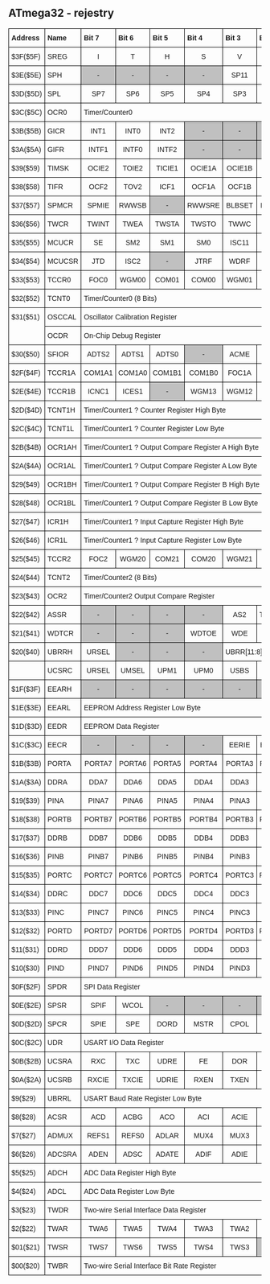 ## ATmega32 - rejestry

<style type="text/css">
.tg  {border-collapse:collapse;border-spacing:0;}
.tg td{border-color:black;border-style:solid;border-width:1px;font-family:Arial, sans-serif;font-size:14px;
  overflow:hidden;padding:10px 5px;word-break:normal;}
.tg th{border-color:black;border-style:solid;border-width:1px;font-family:Arial, sans-serif;font-size:14px;
  font-weight:normal;overflow:hidden;padding:10px 5px;word-break:normal;}
.tg .tg-1wig{font-weight:bold;text-align:left;vertical-align:top}
.tg .tg-baqh{text-align:center;vertical-align:top}
.tg .tg-0lax{text-align:left;vertical-align:top}
.tg .tg-6qw1{background-color:#c0c0c0;text-align:center;vertical-align:top}
.tg .tg-c7wh{background-color:#C0C0C0;text-align:center;vertical-align:top}
</style>
<table class="tg">
<thead>
  <tr>
    <th class="tg-1wig">Address</th>
    <th class="tg-1wig">Name</th>
    <th class="tg-1wig">Bit 7</th>
    <th class="tg-1wig">Bit 6</th>
    <th class="tg-1wig">Bit 5</th>
    <th class="tg-1wig">Bit 4</th>
    <th class="tg-1wig">Bit 3</th>
    <th class="tg-1wig">Bit 2</th>
    <th class="tg-1wig">Bit 1</th>
    <th class="tg-1wig">Bit 0</th>
  </tr>
</thead>
<tbody>
  <tr>
    <td class="tg-0lax">$3F($5F)</td>
    <td class="tg-0lax">SREG</td>
    <td class="tg-baqh">I</td>
    <td class="tg-baqh">T</td>
    <td class="tg-baqh">H</td>
    <td class="tg-baqh">S</td>
    <td class="tg-baqh">V</td>
    <td class="tg-baqh">N</td>
    <td class="tg-baqh">Z</td>
    <td class="tg-baqh">C</td>
  </tr>
  <tr>
    <td class="tg-0lax">$3E($5E)</td>
    <td class="tg-0lax">SPH</td>
    <td class="tg-6qw1">-</td>
    <td class="tg-6qw1">-</td>
    <td class="tg-6qw1">-</td>
    <td class="tg-6qw1">-</td>
    <td class="tg-baqh">SP11</td>
    <td class="tg-baqh">SP10</td>
    <td class="tg-baqh">SP9</td>
    <td class="tg-baqh">SP8</td>
  </tr>
  <tr>
    <td class="tg-0lax">$3D($5D)</td>
    <td class="tg-0lax">SPL</td>
    <td class="tg-baqh">SP7</td>
    <td class="tg-baqh">SP6</td>
    <td class="tg-baqh">SP5</td>
    <td class="tg-baqh">SP4</td>
    <td class="tg-baqh">SP3</td>
    <td class="tg-baqh">SP2</td>
    <td class="tg-baqh">SP1</td>
    <td class="tg-baqh">SP0</td>
  </tr>
  <tr>
    <td class="tg-0lax">$3C($5C)</td>
    <td class="tg-0lax">OCR0</td>
    <td class="tg-0lax" colspan="8">Timer/Counter0</td>
  </tr>
  <tr>
    <td class="tg-0lax">$3B($5B)</td>
    <td class="tg-0lax">GICR</td>
    <td class="tg-baqh">INT1</td>
    <td class="tg-baqh">INT0</td>
    <td class="tg-baqh">INT2</td>
    <td class="tg-6qw1">-</td>
    <td class="tg-c7wh">-</td>
    <td class="tg-c7wh">-</td>
    <td class="tg-baqh">IVSEL</td>
    <td class="tg-baqh">IVCE</td>
  </tr>
  <tr>
    <td class="tg-0lax">$3A($5A)</td>
    <td class="tg-0lax">GIFR</td>
    <td class="tg-baqh">INTF1</td>
    <td class="tg-baqh">INTF0</td>
    <td class="tg-baqh">INTF2</td>
    <td class="tg-c7wh">-</td>
    <td class="tg-c7wh">-</td>
    <td class="tg-c7wh">-</td>
    <td class="tg-c7wh">-</td>
    <td class="tg-c7wh">-</td>
  </tr>
  <tr>
    <td class="tg-0lax">$39($59)</td>
    <td class="tg-0lax">TIMSK</td>
    <td class="tg-baqh">OCIE2</td>
    <td class="tg-baqh">TOIE2</td>
    <td class="tg-baqh">TICIE1</td>
    <td class="tg-baqh">OCIE1A</td>
    <td class="tg-baqh">OCIE1B</td>
    <td class="tg-baqh">TOIE1</td>
    <td class="tg-baqh">OCIE0</td>
    <td class="tg-baqh">TOIE0</td>
  </tr>
  <tr>
    <td class="tg-0lax">$38($58)</td>
    <td class="tg-0lax">TIFR</td>
    <td class="tg-baqh">OCF2</td>
    <td class="tg-baqh">TOV2</td>
    <td class="tg-baqh">ICF1</td>
    <td class="tg-baqh">OCF1A</td>
    <td class="tg-baqh">OCF1B</td>
    <td class="tg-baqh">TOV1</td>
    <td class="tg-baqh">OCF0</td>
    <td class="tg-baqh">TOV0</td>
  </tr>
  <tr>
    <td class="tg-0lax">$37($57)</td>
    <td class="tg-0lax">SPMCR</td>
    <td class="tg-baqh">SPMIE</td>
    <td class="tg-baqh">RWWSB</td>
    <td class="tg-c7wh">-</td>
    <td class="tg-baqh">RWWSRE</td>
    <td class="tg-baqh">BLBSET</td>
    <td class="tg-baqh">PGWRT</td>
    <td class="tg-baqh">PGERS</td>
    <td class="tg-baqh">SPMEN</td>
  </tr>
  <tr>
    <td class="tg-0lax">$36($56)</td>
    <td class="tg-0lax">TWCR</td>
    <td class="tg-baqh">TWINT</td>
    <td class="tg-baqh">TWEA</td>
    <td class="tg-baqh">TWSTA</td>
    <td class="tg-baqh">TWSTO</td>
    <td class="tg-baqh">TWWC</td>
    <td class="tg-baqh">TWEN</td>
    <td class="tg-c7wh">-</td>
    <td class="tg-baqh">TWIE</td>
  </tr>
  <tr>
    <td class="tg-0lax">$35($55)</td>
    <td class="tg-0lax">MCUCR</td>
    <td class="tg-baqh">SE</td>
    <td class="tg-baqh">SM2</td>
    <td class="tg-baqh">SM1</td>
    <td class="tg-baqh">SM0</td>
    <td class="tg-baqh">ISC11</td>
    <td class="tg-baqh">ISC10</td>
    <td class="tg-baqh">ISC01</td>
    <td class="tg-baqh">ISC00</td>
  </tr>
  <tr>
    <td class="tg-0lax">$34($54)</td>
    <td class="tg-0lax">MCUCSR</td>
    <td class="tg-baqh">JTD</td>
    <td class="tg-baqh">ISC2</td>
    <td class="tg-c7wh">-</td>
    <td class="tg-baqh">JTRF</td>
    <td class="tg-baqh">WDRF</td>
    <td class="tg-baqh">BORF</td>
    <td class="tg-baqh">EXTRF</td>
    <td class="tg-baqh">PORF</td>
  </tr>
  <tr>
    <td class="tg-0lax">$33($53)</td>
    <td class="tg-0lax">TCCR0</td>
    <td class="tg-baqh">FOC0</td>
    <td class="tg-baqh">WGM00</td>
    <td class="tg-baqh">COM01</td>
    <td class="tg-baqh">COM00</td>
    <td class="tg-baqh">WGM01</td>
    <td class="tg-baqh">CS02</td>
    <td class="tg-baqh">CS01</td>
    <td class="tg-baqh">CS00</td>
  </tr>
  <tr>
    <td class="tg-0lax">$32($52)</td>
    <td class="tg-0lax">TCNT0</td>
    <td class="tg-0lax" colspan="8">Timer/Counter0 (8 Bits)</td>
  </tr>
  <tr>
    <td class="tg-0lax" rowspan="2">$31($51)</td>
    <td class="tg-0lax">OSCCAL</td>
    <td class="tg-0lax" colspan="8">Oscillator Calibration Register</td>
  </tr>
  <tr>
    <td class="tg-0lax">OCDR</td>
    <td class="tg-0lax" colspan="8">On-Chip Debug Register</td>
  </tr>
  <tr>
    <td class="tg-0lax">$30($50)</td>
    <td class="tg-0lax">SFIOR</td>
    <td class="tg-baqh">ADTS2</td>
    <td class="tg-baqh">ADTS1</td>
    <td class="tg-baqh">ADTS0</td>
    <td class="tg-c7wh">-</td>
    <td class="tg-baqh">ACME</td>
    <td class="tg-baqh">PUD</td>
    <td class="tg-baqh">PSR2</td>
    <td class="tg-baqh">PSR10</td>
  </tr>
  <tr>
    <td class="tg-0lax">$2F($4F)</td>
    <td class="tg-0lax">TCCR1A</td>
    <td class="tg-baqh">COM1A1</td>
    <td class="tg-baqh">COM1A0</td>
    <td class="tg-baqh">COM1B1</td>
    <td class="tg-baqh">COM1B0</td>
    <td class="tg-baqh">FOC1A</td>
    <td class="tg-baqh">FOC1B</td>
    <td class="tg-baqh">WGM11</td>
    <td class="tg-baqh">WGM10</td>
  </tr>
  <tr>
    <td class="tg-0lax">$2E($4E)</td>
    <td class="tg-0lax">TCCR1B</td>
    <td class="tg-baqh">ICNC1</td>
    <td class="tg-baqh">ICES1</td>
    <td class="tg-c7wh">-</td>
    <td class="tg-baqh">WGM13</td>
    <td class="tg-baqh">WGM12</td>
    <td class="tg-baqh">CS12</td>
    <td class="tg-baqh">CS11</td>
    <td class="tg-baqh">CS10</td>
  </tr>
  <tr>
    <td class="tg-0lax">$2D($4D)</td>
    <td class="tg-0lax">TCNT1H</td>
    <td class="tg-0lax" colspan="8">Timer/Counter1 ? Counter Register High Byte</td>
  </tr>
  <tr>
    <td class="tg-0lax">$2C($4C)</td>
    <td class="tg-0lax">TCNT1L</td>
    <td class="tg-0lax" colspan="8">Timer/Counter1 ? Counter Register Low Byte</td>
  </tr>
  <tr>
    <td class="tg-0lax">$2B($4B)</td>
    <td class="tg-0lax">OCR1AH</td>
    <td class="tg-0lax" colspan="8">Timer/Counter1 ? Output Compare Register A High Byte</td>
  </tr>
  <tr>
    <td class="tg-0lax">$2A($4A)</td>
    <td class="tg-0lax">OCR1AL</td>
    <td class="tg-0lax" colspan="8">Timer/Counter1 ? Output Compare Register A Low Byte</td>
  </tr>
  <tr>
    <td class="tg-0lax">$29($49)</td>
    <td class="tg-0lax">OCR1BH</td>
    <td class="tg-0lax" colspan="8">Timer/Counter1 ? Output Compare Register B High Byte</td>
  </tr>
  <tr>
    <td class="tg-0lax">$28($48)</td>
    <td class="tg-0lax">OCR1BL</td>
    <td class="tg-0lax" colspan="8">Timer/Counter1 ? Output Compare Register B Low Byte</td>
  </tr>
  <tr>
    <td class="tg-0lax">$27($47)</td>
    <td class="tg-0lax">ICR1H</td>
    <td class="tg-0lax" colspan="8">Timer/Counter1 ? Input Capture Register High Byte</td>
  </tr>
  <tr>
    <td class="tg-0lax">$26($46)</td>
    <td class="tg-0lax">ICR1L</td>
    <td class="tg-0lax" colspan="8">Timer/Counter1 ? Input Capture Register Low Byte</td>
  </tr>
  <tr>
    <td class="tg-0lax">$25($45)</td>
    <td class="tg-0lax">TCCR2</td>
    <td class="tg-baqh">FOC2</td>
    <td class="tg-baqh">WGM20</td>
    <td class="tg-baqh">COM21</td>
    <td class="tg-baqh">COM20</td>
    <td class="tg-baqh">WGM21</td>
    <td class="tg-baqh">CS22</td>
    <td class="tg-baqh">CS21</td>
    <td class="tg-baqh">CS20</td>
  </tr>
  <tr>
    <td class="tg-0lax">$24($44)</td>
    <td class="tg-0lax">TCNT2</td>
    <td class="tg-0lax" colspan="8">Timer/Counter2 (8 Bits)</td>
  </tr>
  <tr>
    <td class="tg-0lax">$23($43)</td>
    <td class="tg-0lax">OCR2</td>
    <td class="tg-0lax" colspan="8">Timer/Counter2 Output Compare Register</td>
  </tr>
  <tr>
    <td class="tg-0lax">$22($42)</td>
    <td class="tg-0lax">ASSR</td>
    <td class="tg-c7wh">-</td>
    <td class="tg-c7wh">-</td>
    <td class="tg-c7wh">-</td>
    <td class="tg-c7wh">-</td>
    <td class="tg-baqh">AS2</td>
    <td class="tg-baqh">TCN2UB</td>
    <td class="tg-baqh">OCR2UB</td>
    <td class="tg-baqh">TCR2UB</td>
  </tr>
  <tr>
    <td class="tg-0lax">$21($41)</td>
    <td class="tg-0lax">WDTCR</td>
    <td class="tg-c7wh">-</td>
    <td class="tg-c7wh">-</td>
    <td class="tg-c7wh">-</td>
    <td class="tg-baqh">WDTOE</td>
    <td class="tg-baqh">WDE</td>
    <td class="tg-baqh">WDP2</td>
    <td class="tg-baqh">WDP1</td>
    <td class="tg-baqh">WDP0</td>
  </tr>
  <tr>
    <td class="tg-0lax">$20($40)</td>
    <td class="tg-0lax">UBRRH</td>
    <td class="tg-baqh">URSEL</td>
    <td class="tg-c7wh">-</td>
    <td class="tg-c7wh">-</td>
    <td class="tg-c7wh">-</td>
    <td class="tg-0lax" colspan="4">UBRR[11:8]</td>
  </tr>
  <tr>
    <td class="tg-0lax"></td>
    <td class="tg-0lax">UCSRC</td>
    <td class="tg-baqh">URSEL</td>
    <td class="tg-baqh">UMSEL</td>
    <td class="tg-baqh">UPM1</td>
    <td class="tg-baqh">UPM0</td>
    <td class="tg-baqh">USBS</td>
    <td class="tg-baqh">UCSZ1</td>
    <td class="tg-baqh">UCSZ0</td>
    <td class="tg-baqh">UCPOL</td>
  </tr>
  <tr>
    <td class="tg-0lax">$1F($3F)</td>
    <td class="tg-0lax">EEARH</td>
    <td class="tg-c7wh">-</td>
    <td class="tg-c7wh">-</td>
    <td class="tg-c7wh">-</td>
    <td class="tg-c7wh">-</td>
    <td class="tg-c7wh">-</td>
    <td class="tg-c7wh">-</td>
    <td class="tg-baqh">EEAR9</td>
    <td class="tg-baqh">EEAR8</td>
  </tr>
  <tr>
    <td class="tg-0lax">$1E($3E)</td>
    <td class="tg-0lax">EEARL</td>
    <td class="tg-0lax" colspan="8">EEPROM Address Register Low Byte</td>
  </tr>
  <tr>
    <td class="tg-0lax">$1D($3D)</td>
    <td class="tg-0lax">EEDR</td>
    <td class="tg-0lax" colspan="8">EEPROM Data Register</td>
  </tr>
  <tr>
    <td class="tg-0lax">$1C($3C)</td>
    <td class="tg-0lax">EECR</td>
    <td class="tg-c7wh">-</td>
    <td class="tg-c7wh">-</td>
    <td class="tg-c7wh">-</td>
    <td class="tg-c7wh">-</td>
    <td class="tg-baqh">EERIE</td>
    <td class="tg-baqh">EEMWE</td>
    <td class="tg-baqh">EEWE</td>
    <td class="tg-baqh">EERE</td>
  </tr>
  <tr>
    <td class="tg-0lax">$1B($3B)</td>
    <td class="tg-0lax">PORTA</td>
    <td class="tg-baqh">PORTA7</td>
    <td class="tg-baqh">PORTA6</td>
    <td class="tg-baqh">PORTA5</td>
    <td class="tg-baqh">PORTA4</td>
    <td class="tg-baqh">PORTA3</td>
    <td class="tg-baqh">PORTA2</td>
    <td class="tg-baqh">PORTA1</td>
    <td class="tg-baqh">PORTA0</td>
  </tr>
  <tr>
    <td class="tg-0lax">$1A($3A)</td>
    <td class="tg-0lax">DDRA</td>
    <td class="tg-baqh">DDA7</td>
    <td class="tg-baqh">DDA6</td>
    <td class="tg-baqh">DDA5</td>
    <td class="tg-baqh">DDA4</td>
    <td class="tg-baqh">DDA3</td>
    <td class="tg-baqh">DDA2</td>
    <td class="tg-baqh">DDA1</td>
    <td class="tg-baqh">DDA0</td>
  </tr>
  <tr>
    <td class="tg-0lax">$19($39)</td>
    <td class="tg-0lax">PINA</td>
    <td class="tg-baqh">PINA7</td>
    <td class="tg-baqh">PINA6</td>
    <td class="tg-baqh">PINA5</td>
    <td class="tg-baqh">PINA4</td>
    <td class="tg-baqh">PINA3</td>
    <td class="tg-baqh">PINA2</td>
    <td class="tg-baqh">PINA1</td>
    <td class="tg-baqh">PINA0</td>
  </tr>
  <tr>
    <td class="tg-0lax">$18($38)</td>
    <td class="tg-0lax">PORTB</td>
    <td class="tg-baqh">PORTB7</td>
    <td class="tg-baqh">PORTB6</td>
    <td class="tg-baqh">PORTB5</td>
    <td class="tg-baqh">PORTB4</td>
    <td class="tg-baqh">PORTB3</td>
    <td class="tg-baqh">PORTB2</td>
    <td class="tg-baqh">PORTB1</td>
    <td class="tg-baqh">PORTB0</td>
  </tr>
  <tr>
    <td class="tg-0lax">$17($37)</td>
    <td class="tg-0lax">DDRB</td>
    <td class="tg-baqh">DDB7</td>
    <td class="tg-baqh">DDB6</td>
    <td class="tg-baqh">DDB5</td>
    <td class="tg-baqh">DDB4</td>
    <td class="tg-baqh">DDB3</td>
    <td class="tg-baqh">DDB2</td>
    <td class="tg-baqh">DDB1</td>
    <td class="tg-baqh">DDB0</td>
  </tr>
  <tr>
    <td class="tg-0lax">$16($36)</td>
    <td class="tg-0lax">PINB</td>
    <td class="tg-baqh">PINB7</td>
    <td class="tg-baqh">PINB6</td>
    <td class="tg-baqh">PINB5</td>
    <td class="tg-baqh">PINB4</td>
    <td class="tg-baqh">PINB3</td>
    <td class="tg-baqh">PINB2</td>
    <td class="tg-baqh">PINB1</td>
    <td class="tg-baqh">PINB0</td>
  </tr>
  <tr>
    <td class="tg-0lax">$15($35)</td>
    <td class="tg-0lax">PORTC</td>
    <td class="tg-baqh">PORTC7</td>
    <td class="tg-baqh">PORTC6</td>
    <td class="tg-baqh">PORTC5</td>
    <td class="tg-baqh">PORTC4</td>
    <td class="tg-baqh">PORTC3</td>
    <td class="tg-baqh">PORTC2</td>
    <td class="tg-baqh">PORTC1</td>
    <td class="tg-baqh">PORTC0</td>
  </tr>
  <tr>
    <td class="tg-0lax">$14($34)</td>
    <td class="tg-0lax">DDRC</td>
    <td class="tg-baqh">DDC7</td>
    <td class="tg-baqh">DDC6</td>
    <td class="tg-baqh">DDC5</td>
    <td class="tg-baqh">DDC4</td>
    <td class="tg-baqh">DDC3</td>
    <td class="tg-baqh">DDC2</td>
    <td class="tg-baqh">DDC1</td>
    <td class="tg-baqh">DDC0</td>
  </tr>
  <tr>
    <td class="tg-0lax">$13($33)</td>
    <td class="tg-0lax">PINC</td>
    <td class="tg-baqh">PINC7</td>
    <td class="tg-baqh">PINC6</td>
    <td class="tg-baqh">PINC5</td>
    <td class="tg-baqh">PINC4</td>
    <td class="tg-baqh">PINC3</td>
    <td class="tg-baqh">PINC2</td>
    <td class="tg-baqh">PINC1</td>
    <td class="tg-baqh">PINC0</td>
  </tr>
  <tr>
    <td class="tg-0lax">$12($32)</td>
    <td class="tg-0lax">PORTD</td>
    <td class="tg-baqh">PORTD7</td>
    <td class="tg-baqh">PORTD6</td>
    <td class="tg-baqh">PORTD5</td>
    <td class="tg-baqh">PORTD4</td>
    <td class="tg-baqh">PORTD3</td>
    <td class="tg-baqh">PORTD2</td>
    <td class="tg-baqh">PORTD1</td>
    <td class="tg-baqh">PORTD0</td>
  </tr>
  <tr>
    <td class="tg-0lax">$11($31)</td>
    <td class="tg-0lax">DDRD</td>
    <td class="tg-baqh">DDD7</td>
    <td class="tg-baqh">DDD6</td>
    <td class="tg-baqh">DDD5</td>
    <td class="tg-baqh">DDD4</td>
    <td class="tg-baqh">DDD3</td>
    <td class="tg-baqh">DDD2</td>
    <td class="tg-baqh">DDD1</td>
    <td class="tg-baqh">DDD0</td>
  </tr>
  <tr>
    <td class="tg-0lax">$10($30)</td>
    <td class="tg-0lax">PIND</td>
    <td class="tg-baqh">PIND7</td>
    <td class="tg-baqh">PIND6</td>
    <td class="tg-baqh">PIND5</td>
    <td class="tg-baqh">PIND4</td>
    <td class="tg-baqh">PIND3</td>
    <td class="tg-baqh">PIND2</td>
    <td class="tg-baqh">PIND1</td>
    <td class="tg-baqh">PIND0</td>
  </tr>
  <tr>
    <td class="tg-0lax">$0F($2F)</td>
    <td class="tg-0lax">SPDR</td>
    <td class="tg-0lax" colspan="8">SPI Data Register</td>
  </tr>
  <tr>
    <td class="tg-0lax">$0E($2E)</td>
    <td class="tg-0lax">SPSR</td>
    <td class="tg-baqh">SPIF</td>
    <td class="tg-baqh">WCOL</td>
    <td class="tg-c7wh">-</td>
    <td class="tg-c7wh">-</td>
    <td class="tg-c7wh">-</td>
    <td class="tg-c7wh">-</td>
    <td class="tg-c7wh">-</td>
    <td class="tg-baqh">SPI2X</td>
  </tr>
  <tr>
    <td class="tg-0lax">$0D($2D)</td>
    <td class="tg-0lax">SPCR</td>
    <td class="tg-baqh">SPIE</td>
    <td class="tg-baqh">SPE</td>
    <td class="tg-baqh">DORD</td>
    <td class="tg-baqh">MSTR</td>
    <td class="tg-baqh">CPOL</td>
    <td class="tg-baqh">CPHA</td>
    <td class="tg-baqh">SPR1</td>
    <td class="tg-baqh">SPR0</td>
  </tr>
  <tr>
    <td class="tg-0lax">$0C($2C)</td>
    <td class="tg-0lax">UDR</td>
    <td class="tg-0lax" colspan="8">USART I/O Data Register</td>
  </tr>
  <tr>
    <td class="tg-0lax">$0B($2B)</td>
    <td class="tg-0lax">UCSRA</td>
    <td class="tg-baqh">RXC</td>
    <td class="tg-baqh">TXC</td>
    <td class="tg-baqh">UDRE</td>
    <td class="tg-baqh">FE</td>
    <td class="tg-baqh">DOR</td>
    <td class="tg-baqh">PE</td>
    <td class="tg-baqh">U2X</td>
    <td class="tg-baqh">MPCM</td>
  </tr>
  <tr>
    <td class="tg-0lax">$0A($2A)</td>
    <td class="tg-0lax">UCSRB</td>
    <td class="tg-baqh">RXCIE</td>
    <td class="tg-baqh">TXCIE</td>
    <td class="tg-baqh">UDRIE</td>
    <td class="tg-baqh">RXEN</td>
    <td class="tg-baqh">TXEN</td>
    <td class="tg-baqh">UCSZ2</td>
    <td class="tg-baqh">RXB8</td>
    <td class="tg-baqh">TXB8</td>
  </tr>
  <tr>
    <td class="tg-0lax">$9($29)</td>
    <td class="tg-0lax">UBRRL</td>
    <td class="tg-0lax" colspan="8">USART Baud Rate Register Low Byte</td>
  </tr>
  <tr>
    <td class="tg-0lax">$8($28)</td>
    <td class="tg-0lax">ACSR</td>
    <td class="tg-baqh">ACD</td>
    <td class="tg-baqh">ACBG</td>
    <td class="tg-baqh">ACO</td>
    <td class="tg-baqh">ACI</td>
    <td class="tg-baqh">ACIE</td>
    <td class="tg-baqh">ACIC</td>
    <td class="tg-baqh">ACIS1</td>
    <td class="tg-baqh">ACIS0</td>
  </tr>
  <tr>
    <td class="tg-0lax">$7($27)</td>
    <td class="tg-0lax">ADMUX</td>
    <td class="tg-baqh">REFS1</td>
    <td class="tg-baqh">REFS0</td>
    <td class="tg-baqh">ADLAR</td>
    <td class="tg-baqh">MUX4</td>
    <td class="tg-baqh">MUX3</td>
    <td class="tg-baqh">MUX2</td>
    <td class="tg-baqh">MUX1</td>
    <td class="tg-baqh">MUX0</td>
  </tr>
  <tr>
    <td class="tg-0lax">$6($26)</td>
    <td class="tg-0lax">ADCSRA</td>
    <td class="tg-baqh">ADEN</td>
    <td class="tg-baqh">ADSC</td>
    <td class="tg-baqh">ADATE</td>
    <td class="tg-baqh">ADIF</td>
    <td class="tg-baqh">ADIE</td>
    <td class="tg-baqh">ADPS2</td>
    <td class="tg-baqh">ADPS1</td>
    <td class="tg-baqh">ADPS0</td>
  </tr>
  <tr>
    <td class="tg-0lax">$5($25)</td>
    <td class="tg-0lax">ADCH</td>
    <td class="tg-0lax" colspan="8">ADC Data Register High Byte</td>
  </tr>
  <tr>
    <td class="tg-0lax">$4($24)</td>
    <td class="tg-0lax">ADCL</td>
    <td class="tg-0lax" colspan="8">ADC Data Register Low Byte</td>
  </tr>
  <tr>
    <td class="tg-0lax">$3($23)</td>
    <td class="tg-0lax">TWDR</td>
    <td class="tg-0lax" colspan="8">Two-wire Serial Interface Data Register</td>
  </tr>
  <tr>
    <td class="tg-0lax">$2($22)</td>
    <td class="tg-0lax">TWAR</td>
    <td class="tg-baqh">TWA6</td>
    <td class="tg-baqh">TWA5</td>
    <td class="tg-baqh">TWA4</td>
    <td class="tg-baqh">TWA3</td>
    <td class="tg-baqh">TWA2</td>
    <td class="tg-baqh">TWA1</td>
    <td class="tg-baqh">TWA0</td>
    <td class="tg-baqh">TWGCE</td>
  </tr>
  <tr>
    <td class="tg-0lax">$01($21)</td>
    <td class="tg-0lax">TWSR</td>
    <td class="tg-baqh">TWS7</td>
    <td class="tg-baqh">TWS6</td>
    <td class="tg-baqh">TWS5</td>
    <td class="tg-baqh">TWS4</td>
    <td class="tg-baqh">TWS3</td>
    <td class="tg-c7wh">-</td>
    <td class="tg-baqh">TWPS1</td>
    <td class="tg-baqh">TWPS0</td>
  </tr>
  <tr>
    <td class="tg-0lax">$00($20)</td>
    <td class="tg-0lax">TWBR</td>
    <td class="tg-0lax" colspan="8">Two-wire Serial Interface Bit Rate Register</td>
  </tr>
</tbody>
</table>